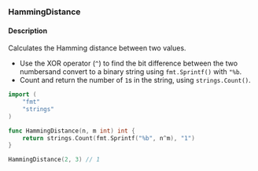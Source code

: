 ### HammingDistance

#### Description

Calculates the Hamming distance between two values.

- Use the XOR operator (`^`) to find the bit difference between the two numbersand convert to a binary string using `fmt.Sprintf()` with `"%b`.
- Count and return the number of `1`s in the string, using `strings.Count()`.

```go
import (
	"fmt"
	"strings"
)

func ΗammingDistance(n, m int) int {
	return strings.Count(fmt.Sprintf("%b", n^m), "1")
}
```

```go
ΗammingDistance(2, 3) // 1
```
